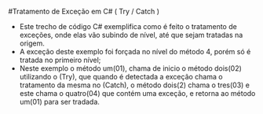 #Tratamento de Exceção em C# ( Try / Catch )

- Este trecho de código C# exemplifica como é feito o tratamento de exceções, onde elas vão subindo de nível, até que sejam tratadas na origem.
- A exceção deste exemplo foi forçada no nível do método 4, porém só é tratada no primeiro nível;
- Neste exemplo o método um(01), chama de inicio o método dois(02) utilizando o (Try), que quando é detectada a exceção chama o tratamento da mesma no (Catch), o método dois(2) chama o tres(03) e este chama o quatro(04) que contém uma exceção, e retorna ao método um(01) para ser tradada.